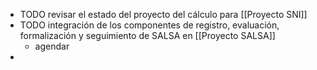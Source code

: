 - TODO revisar el estado del proyecto del cálculo para [[Proyecto SNI]]
- TODO integración de los componentes de registro, evaluación, formalización y seguimiento de SALSA en [[Proyecto SALSA]]
	- agendar
-